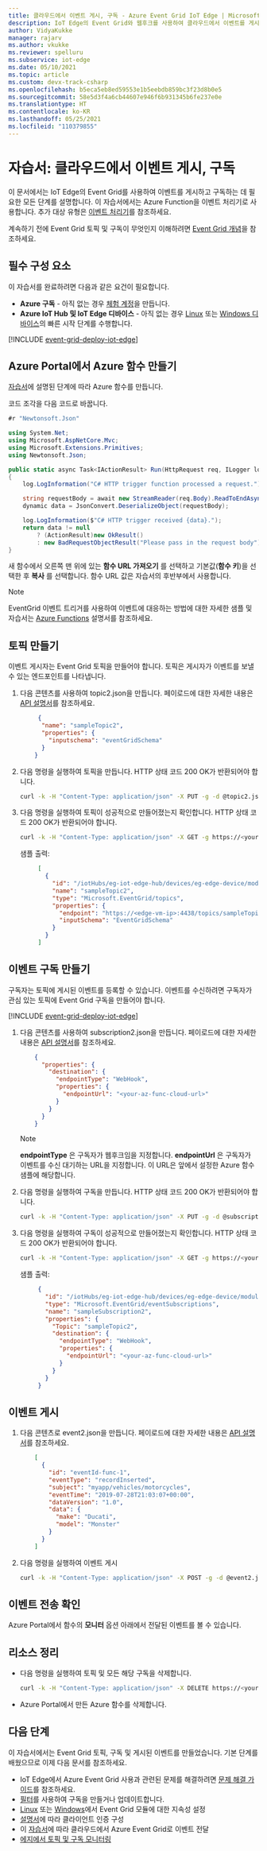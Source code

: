 ```yaml
---
title: 클라우드에서 이벤트 게시, 구독 - Azure Event Grid IoT Edge | Microsoft Docs
description: IoT Edge의 Event Grid와 웹후크를 사용하여 클라우드에서 이벤트를 게시하고 구독합니다.
author: VidyaKukke
manager: rajarv
ms.author: vkukke
ms.reviewer: spelluru
ms.subservice: iot-edge
ms.date: 05/10/2021
ms.topic: article
ms.custom: devx-track-csharp
ms.openlocfilehash: b5eca5eb8ed59553e1b5eebdb859bc3f23d8b0e5
ms.sourcegitcommit: 58e5d3f4a6cb44607e946f6b931345b6fe237e0e
ms.translationtype: HT
ms.contentlocale: ko-KR
ms.lasthandoff: 05/25/2021
ms.locfileid: "110379855"
---
```

# <a name="tutorial-publish-subscribe-to-events-in-cloud"></a>자습서: 클라우드에서 이벤트 게시, 구독

이 문서에서는 IoT Edge의 Event Grid를 사용하여 이벤트를 게시하고 구독하는 데 필요한 모든 단계를 설명합니다. 이 자습서에서는 Azure Function을 이벤트 처리기로 사용합니다. 추가 대상 유형은 [이벤트 처리기](event-handlers.md)를 참조하세요.

계속하기 전에 Event Grid 토픽 및 구독이 무엇인지 이해하려면 [Event Grid 개념](concepts.md)을 참조하세요.

## <a name="prerequisites"></a>필수 구성 요소 
이 자습서를 완료하려면 다음과 같은 요건이 필요합니다.

* **Azure 구독** - 아직 없는 경우 [체험 계정](https://azure.microsoft.com/free)을 만듭니다. 
* **Azure IoT Hub 및 IoT Edge 디바이스** - 아직 없는 경우 [Linux](../../iot-edge/quickstart-linux.md) 또는 [Windows 디바이스](../../iot-edge/quickstart.md)의 빠른 시작 단계를 수행합니다.

[!INCLUDE [event-grid-deploy-iot-edge](../../../includes/event-grid-deploy-iot-edge.md)]

## <a name="create-an-azure-function-in-the-azure-portal"></a>Azure Portal에서 Azure 함수 만들기

[자습서](../../azure-functions/functions-get-started.md)에 설명된 단계에 따라 Azure 함수를 만듭니다. 

코드 조각을 다음 코드로 바꿉니다.

```csharp
#r "Newtonsoft.Json"

using System.Net;
using Microsoft.AspNetCore.Mvc;
using Microsoft.Extensions.Primitives;
using Newtonsoft.Json;

public static async Task<IActionResult> Run(HttpRequest req, ILogger log)
{
    log.LogInformation("C# HTTP trigger function processed a request.");

    string requestBody = await new StreamReader(req.Body).ReadToEndAsync();
    dynamic data = JsonConvert.DeserializeObject(requestBody);

    log.LogInformation($"C# HTTP trigger received {data}.");
    return data != null
        ? (ActionResult)new OkResult()
        : new BadRequestObjectResult("Please pass in the request body");
}
```

새 함수에서 오른쪽 맨 위에 있는 **함수 URL 가져오기** 를 선택하고 기본값(**함수 키**)을 선택한 후 **복사** 를 선택합니다. 함수 URL 값은 자습서의 후반부에서 사용합니다.

> [!NOTE]
> EventGrid 이벤트 트리거를 사용하여 이벤트에 대응하는 방법에 대한 자세한 샘플 및 자습서는 [Azure Functions](../../azure-functions/functions-overview.md) 설명서를 참조하세요.

## <a name="create-a-topic"></a>토픽 만들기

이벤트 게시자는 Event Grid 토픽을 만들어야 합니다. 토픽은 게시자가 이벤트를 보낼 수 있는 엔드포인트를 나타냅니다.

1. 다음 콘텐츠를 사용하여 topic2.json을 만듭니다. 페이로드에 대한 자세한 내용은 [API 설명서](api.md)를 참조하세요.

    ```json
         {
          "name": "sampleTopic2",
          "properties": {
            "inputschema": "eventGridSchema"
          }
        }
    ```
1. 다음 명령을 실행하여 토픽을 만듭니다. HTTP 상태 코드 200 OK가 반환되어야 합니다.

    ```sh
    curl -k -H "Content-Type: application/json" -X PUT -g -d @topic2.json https://<your-edge-device-public-ip-here>:4438/topics/sampleTopic2?api-version=2019-01-01-preview
    ```
1. 다음 명령을 실행하여 토픽이 성공적으로 만들어졌는지 확인합니다. HTTP 상태 코드 200 OK가 반환되어야 합니다.

    ```sh
    curl -k -H "Content-Type: application/json" -X GET -g https://<your-edge-device-public-ip-here>:4438/topics/sampleTopic2?api-version=2019-01-01-preview
    ```

   샘플 출력:

   ```json
        [
          {
            "id": "/iotHubs/eg-iot-edge-hub/devices/eg-edge-device/modules/eventgridmodule/topics/sampleTopic2",
            "name": "sampleTopic2",
            "type": "Microsoft.EventGrid/topics",
            "properties": {
              "endpoint": "https://<edge-vm-ip>:4438/topics/sampleTopic2/events?api-version=2019-01-01-preview",
              "inputSchema": "EventGridSchema"
            }
          }
        ]
   ```

## <a name="create-an-event-subscription"></a>이벤트 구독 만들기

구독자는 토픽에 게시된 이벤트를 등록할 수 있습니다. 이벤트를 수신하려면 구독자가 관심 있는 토픽에 Event Grid 구독을 만들어야 합니다.

[!INCLUDE [event-grid-deploy-iot-edge](../../../includes/event-grid-edge-persist-event-subscriptions.md)]

1. 다음 콘텐츠를 사용하여 subscription2.json을 만듭니다. 페이로드에 대한 자세한 내용은 [API 설명서](api.md)를 참조하세요.

    ```json
        {
          "properties": {
            "destination": {
              "endpointType": "WebHook",
              "properties": {
                "endpointUrl": "<your-az-func-cloud-url>"
              }
            }
          }
        }
    ```

   >[!NOTE]
   > **endpointType** 은 구독자가 웹후크임을 지정합니다.  **endpointUrl** 은 구독자가 이벤트를 수신 대기하는 URL을 지정합니다. 이 URL은 앞에서 설정한 Azure 함수 샘플에 해당합니다.
2. 다음 명령을 실행하여 구독을 만듭니다. HTTP 상태 코드 200 OK가 반환되어야 합니다.

    ```sh
    curl -k -H "Content-Type: application/json" -X PUT -g -d @subscription2.json https://<your-edge-device-public-ip-here>:4438/topics/sampleTopic2/eventSubscriptions/sampleSubscription2?api-version=2019-01-01-preview
    ```
3. 다음 명령을 실행하여 구독이 성공적으로 만들어졌는지 확인합니다. HTTP 상태 코드 200 OK가 반환되어야 합니다.

    ```sh
    curl -k -H "Content-Type: application/json" -X GET -g https://<your-edge-device-public-ip-here>:4438/topics/sampleTopic2/eventSubscriptions/sampleSubscription2?api-version=2019-01-01-preview
    ```

    샘플 출력:

   ```json
        {
          "id": "/iotHubs/eg-iot-edge-hub/devices/eg-edge-device/modules/eventgridmodule/topics/sampleTopic2/eventSubscriptions/sampleSubscription2",
          "type": "Microsoft.EventGrid/eventSubscriptions",
          "name": "sampleSubscription2",
          "properties": {
            "Topic": "sampleTopic2",
            "destination": {
              "endpointType": "WebHook",
              "properties": {
                "endpointUrl": "<your-az-func-cloud-url>"
              }
            }
          }
        }
    ```

## <a name="publish-an-event"></a>이벤트 게시

1. 다음 콘텐츠로 event2.json을 만듭니다. 페이로드에 대한 자세한 내용은 [API 설명서](api.md)를 참조하세요.

    ```json
        [
          {
            "id": "eventId-func-1",
            "eventType": "recordInserted",
            "subject": "myapp/vehicles/motorcycles",
            "eventTime": "2019-07-28T21:03:07+00:00",
            "dataVersion": "1.0",
            "data": {
              "make": "Ducati",
              "model": "Monster"
            }
          }
        ]
    ```
1. 다음 명령을 실행하여 이벤트 게시

    ```sh
    curl -k -H "Content-Type: application/json" -X POST -g -d @event2.json https://<your-edge-device-public-ip-here>:4438/topics/sampleTopic2/events?api-version=2019-01-01-preview
    ```

## <a name="verify-event-delivery"></a>이벤트 전송 확인

Azure Portal에서 함수의 **모니터** 옵션 아래에서 전달된 이벤트를 볼 수 있습니다.

## <a name="cleanup-resources"></a>리소스 정리

* 다음 명령을 실행하여 토픽 및 모든 해당 구독을 삭제합니다.

    ```sh
    curl -k -H "Content-Type: application/json" -X DELETE https://<your-edge-device-public-ip-here>:4438/topics/sampleTopic2?api-version=2019-01-01-preview
    ```

* Azure Portal에서 만든 Azure 함수를 삭제합니다.

## <a name="next-steps"></a>다음 단계

이 자습서에서는 Event Grid 토픽, 구독 및 게시된 이벤트를 만들었습니다. 기본 단계를 배웠으므로 이제 다음 문서를 참조하세요.

* IoT Edge에서 Azure Event Grid 사용과 관련된 문제를 해결하려면 [문제 해결 가이드](troubleshoot.md)를 참조하세요.
* [필터](advanced-filtering.md)를 사용하여 구독을 만들거나 업데이트합니다.
* [Linux](persist-state-linux.md) 또는 [Windows](persist-state-windows.md)에서 Event Grid 모듈에 대한 지속성 설정
* [설명서](configure-client-auth.md)에 따라 클라이언트 인증 구성
* 이 [자습서](forward-events-event-grid-cloud.md)에 따라 클라우드에서 Azure Event Grid로 이벤트 전달
* [에지에서 토픽 및 구독 모니터링](monitor-topics-subscriptions.md)